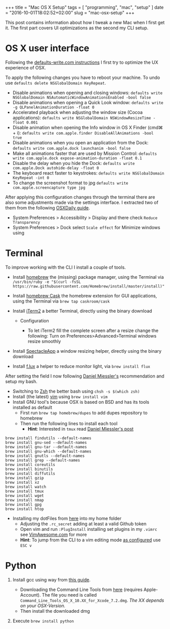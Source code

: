 +++
title = "Mac OS X Setup"
tags = [ "programming", "mac", "setup" ]
date = "2016-10-01T18:02:52+02:00"
slug = "mac-osx-setup"
+++

This post contains information about how I tweak a new Mac when I first get it.
The first part covers UI optimizations as the second my CLI setup.

# OS X user interface

Following the [defaults-write.com instructions](http://www.defaults-write.com/10-terminal-commands-to-speed-up-your-mac-in-os-x-el-capitan/) I first try to optimize the UX experience of OSX.

To apply the following changes you have to reboot your machine. To undo use `defaults delete NSGlobalDomain KeyRepeat`.

* Disable animations when opening and closing windows: `defaults write NSGlobalDomain NSAutomaticWindowAnimationsEnabled -bool false`
* Disable animations when opening a Quick Look window: `defaults write -g QLPanelAnimationDuration -float 0`
* Accelerated playback when adjusting the window size (Cocoa applications): `defaults write NSGlobalDomain NSWindowResizeTime -float 0.001`
* Disable animation when opening the Info window in OS X Finder (cmd⌘ + i): `defaults write com.apple.finder DisableAllAnimations -bool true`
* Disable animations when you open an application from the Dock: `defaults write com.apple.dock launchanim -bool false`
* Make all animations faster that are used by Mission Control: `defaults write com.apple.dock expose-animation-duration -float 0.1`
* Disable the delay when you hide the Dock: `defaults write com.apple.Dock autohide-delay -float 0`
* The keyboard react faster to keystrokes: `defaults write NSGlobalDomain KeyRepeat -int 0`
* To change the screenshot format to jpg `defaults write com.apple.screencapture type jpg`

After applying this configuration changes through the terminal there are also some adjustments made via the settings interface. I extracted two of them from the following [OSXDaily guide](http://osxdaily.com/2014/10/24/speed-up-os-x-yosemite-mac/).

* System Preferences > Accessibility > Display and there check `Reduce Transparency`
* System Preferences > Dock select `Scale effect` for Minimize windows using


# Terminal

To improve working with the CLI I install a couple of tools.

* Install [homebrew](http://brew.sh/index.html) the (missing) package manager, using the Terminal via `/usr/bin/ruby -e "$(curl -fsSL https://raw.githubusercontent.com/Homebrew/install/master/install)"`
* Install [homebrew Cask](https://caskroom.github.io/) the homebrew extension for GUI applications, using the Terminal via `brew tap caskroom/cask`
* Install [iTerm2](https://www.iterm2.com/) a better Terminal, directly using the binary download

    * Configuration

        * To let iTerm2 fill the complete screen after a resize change the following: Turn on Preferences>Advanced>Terminal windows resize smoothly

* Install [SpectacleApp](https://www.spectacleapp.com/) a window resizing helper, directly using the binary download
* Install [f.lux](https://justgetflux.com/) a helper to reduce monitor light, via `brew install flux`

After setting the field I now following [Daniel Miessler's](https://danielmiessler.com/blog/first-10-things-new-mac/) recommendation and setup my bash.

* Switching to [Zsh](http://www.zsh.org/) the better bash using `chsh -s $(which zsh)`
* Install (the latest) [vim](http://www.vim.org/) using `brew install vim`
* Install GNU tool's because OSX is based on BSD and has its tools installed as default
    * First run `brew tap homebrew/dupes` to add dupes repository to homebrew
    * Then run the following lines to install each tool
        * **Hint**: Interested in `tmux` read [Daniel Miessler's post](https://danielmiessler.com/study/tmux/)


```
brew install findutils --default-names
brew install gnu-sed --default-names
brew install gnu-tar --default-names
brew install gnu-which --default-names
brew install gnutls --default-names
brew install grep --default-names
brew install coreutils
brew install binutils
brew install diffutils
brew install gzip
brew install xz
brew install watch
brew install tmux 
brew install wget
brew install nmap
brew install gpg
brew install htop
```

* Installing my dotFiles from [here](https://github.com/lony/dotFiles) into my home folder
    * Adjusting the `.rc_secret` adding at least a valid Github token
    * Open vim and run `:PlugInstall` installing set plugins in my `.vimrc` see [VimAwesome.com](http://vimawesome.com/) for more
    * **Hint**: To jump from the CLI to a vim editing mode [as configured](http://nuclearsquid.com/writings/edit-long-commands/) use `ESC v`

# Python

1. Install gcc using way from [this guide](http://docs.python-guide.org/en/latest/starting/install/osx/).

    * Downloading the Command Line Tools from [here](https://developer.apple.com/downloads/) (requires Apple-Account). The file you need is called `Command_Line_Tools_OS_X_10.XX_for_Xcode_7.2.dmg`. *The XX depends on your OSX-Version.*
    * Then install the downloaded dmg

2. Execute `brew install python`